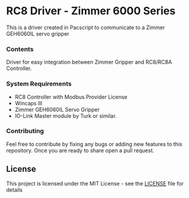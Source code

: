 # RC8 Driver - Zimmer 6000 Series

This is a driver created in Pacscript to communicate to a Zimmer GEH6060IL servo gripper

### Contents

Driver for easy integration between Zimmer Gripper and RC8/RC8A Controller. 

### System Requirements

- RC8 Controller with Modbus Provider License
- Wincaps III
- Zimmer GEH6060IL Servo Gripper
- IO-Link Master module by Turk or similar. 

### Contributing

Feel free to contribute by fixing any bugs or adding new features to this repository. Once you are ready to share open a pull request.

## License

This project is licensed under the MIT License - see the [LICENSE](LICENSE) file for details
